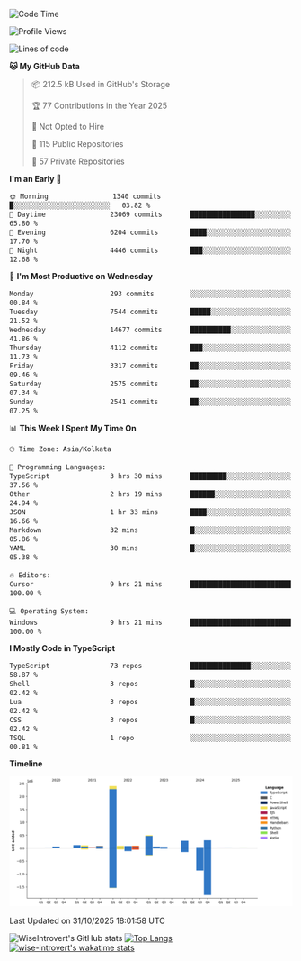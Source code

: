 <!--START_SECTION:waka-->
![Code Time](http://img.shields.io/badge/Code%20Time-4%2C428%20hrs%2038%20mins-blue)

![Profile Views](http://img.shields.io/badge/Profile%20Views-0-blue)

![Lines of code](https://img.shields.io/badge/From%20Hello%20World%20I%27ve%20Written-4.3%20million%20lines%20of%20code-blue)

**🐱 My GitHub Data** 

> 📦 212.5 kB Used in GitHub's Storage 
 > 
> 🏆 77 Contributions in the Year 2025
 > 
> 🚫 Not Opted to Hire
 > 
> 📜 115 Public Repositories 
 > 
> 🔑 57 Private Repositories 
 > 
**I'm an Early 🐤** 

```text
🌞 Morning                1340 commits        █░░░░░░░░░░░░░░░░░░░░░░░░   03.82 % 
🌆 Daytime                23069 commits       ████████████████░░░░░░░░░   65.80 % 
🌃 Evening                6204 commits        ████░░░░░░░░░░░░░░░░░░░░░   17.70 % 
🌙 Night                  4446 commits        ███░░░░░░░░░░░░░░░░░░░░░░   12.68 % 
```
📅 **I'm Most Productive on Wednesday** 

```text
Monday                   293 commits         ░░░░░░░░░░░░░░░░░░░░░░░░░   00.84 % 
Tuesday                  7544 commits        █████░░░░░░░░░░░░░░░░░░░░   21.52 % 
Wednesday                14677 commits       ██████████░░░░░░░░░░░░░░░   41.86 % 
Thursday                 4112 commits        ███░░░░░░░░░░░░░░░░░░░░░░   11.73 % 
Friday                   3317 commits        ██░░░░░░░░░░░░░░░░░░░░░░░   09.46 % 
Saturday                 2575 commits        ██░░░░░░░░░░░░░░░░░░░░░░░   07.34 % 
Sunday                   2541 commits        ██░░░░░░░░░░░░░░░░░░░░░░░   07.25 % 
```


📊 **This Week I Spent My Time On** 

```text
🕑︎ Time Zone: Asia/Kolkata

💬 Programming Languages: 
TypeScript               3 hrs 30 mins       █████████░░░░░░░░░░░░░░░░   37.56 % 
Other                    2 hrs 19 mins       ██████░░░░░░░░░░░░░░░░░░░   24.94 % 
JSON                     1 hr 33 mins        ████░░░░░░░░░░░░░░░░░░░░░   16.66 % 
Markdown                 32 mins             █░░░░░░░░░░░░░░░░░░░░░░░░   05.86 % 
YAML                     30 mins             █░░░░░░░░░░░░░░░░░░░░░░░░   05.38 % 

🔥 Editors: 
Cursor                   9 hrs 21 mins       █████████████████████████   100.00 % 

💻 Operating System: 
Windows                  9 hrs 21 mins       █████████████████████████   100.00 % 
```

**I Mostly Code in TypeScript** 

```text
TypeScript               73 repos            ███████████████░░░░░░░░░░   58.87 % 
Shell                    3 repos             █░░░░░░░░░░░░░░░░░░░░░░░░   02.42 % 
Lua                      3 repos             █░░░░░░░░░░░░░░░░░░░░░░░░   02.42 % 
CSS                      3 repos             █░░░░░░░░░░░░░░░░░░░░░░░░   02.42 % 
TSQL                     1 repo              ░░░░░░░░░░░░░░░░░░░░░░░░░   00.81 % 
```



**Timeline**

![Lines of Code chart](https://raw.githubusercontent.com/wise-introvert/wise-introvert/master/assets/bar_graph.png)


 Last Updated on 31/10/2025 18:01:58 UTC
<!--END_SECTION:waka-->

![WiseIntrovert's GitHub stats](https://github-readme-stats.vercel.app/api?username=wise-introvert&count_private=true&show_icons=true)
[![Top Langs](https://github-readme-stats.vercel.app/api/top-langs/?username=wise-introvert&langs_count=10)](https://github.com/anuraghazra/github-readme-stats)
[![wise-introvert's wakatime stats](https://github-readme-stats.vercel.app/api/wakatime?username=wiseintrovert)](https://github.com/anuraghazra/github-readme-stats)
